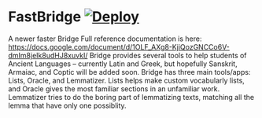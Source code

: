 # FastBridge [![Deploy](https://www.herokucdn.com/deploy/button.svg)](https://heroku.com/deploy?template=https://github.com/HCDigitalScholarship/FastBridge/backend_in_FastAPI/)

A newer faster Bridge 
Full reference documentation is here: https://docs.google.com/document/d/1OLF_AXg8-KjiQozGNCCo6V-dmIm8jeIk8udHJ8xuvkI/
Bridge provides several tools to help students of Ancient Languages – currently Latin and Greek, but hopefully Sanskrit, Armaiac, and Coptic will be added soon. 
Bridge has three main tools/apps: Lists, Oracle, and Lemmatizer. Lists helps make custom vocabularly lists, and Oracle gives the most familiar sections in an unfamiliar work.
Lemmatizer tries to do the boring part of lemmatizing texts, matching all the lemma that have only one possiblity. 
